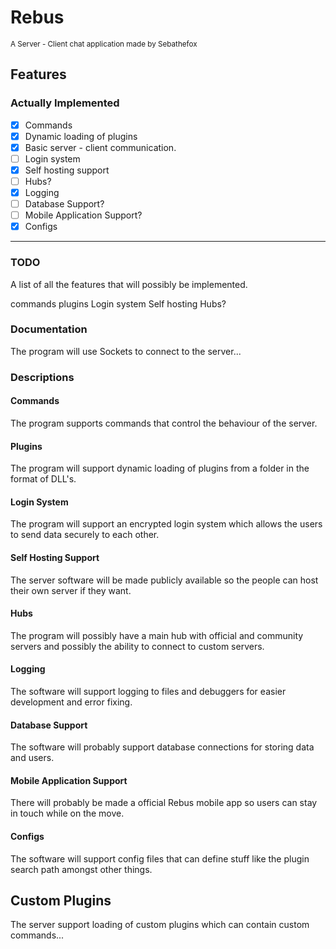 # Rebus
<small>A Server - Client chat application made by Sebathefox</small>

## Features

### Actually Implemented
- [X] Commands
- [X] Dynamic loading of plugins
- [X] Basic server - client communication.
- [ ] Login system
- [X] Self hosting support
- [ ] Hubs?
- [X] Logging
- [ ] Database Support?
- [ ] Mobile Application Support?
- [X] Configs

---

### TODO
A list of all the features that will possibly be implemented.

commands
plugins
Login system
Self hosting
Hubs?

### Documentation
The program will use Sockets to connect to the server...


### Descriptions

#### Commands
The program supports commands that control the behaviour of the server.

#### Plugins
The program will support dynamic loading of plugins from a folder in the format of DLL's.

#### Login System
The program will support an encrypted login system which allows the users to send data securely to each other.

#### Self Hosting Support
The server software will be made publicly available so the people can host their own server if they want.

#### Hubs
The program will possibly have a main hub with official and community servers and possibly the ability to connect to custom servers.

#### Logging
The software will support logging to files and debuggers for easier development and error fixing.

#### Database Support
The software will probably support database connections for storing data and users.

#### Mobile Application Support
There will probably be made a official Rebus mobile app so users can stay in touch while on the move.

#### Configs
The software will support config files that can define stuff like the plugin search path amongst other things.

## Custom Plugins
The server support loading of custom plugins which can contain custom commands...